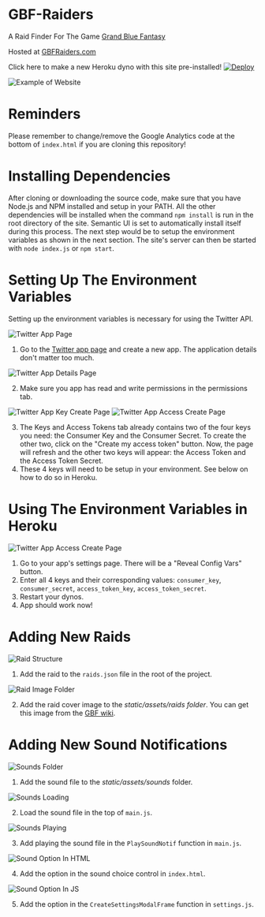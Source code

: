 # GBF-Raiders
A Raid Finder For The Game [Grand Blue Fantasy](http://game.granbluefantasy.jp/)

Hosted at [GBFRaiders.com](http://www.gbfraiders.com/)

Click here to make a new Heroku dyno with this site pre-installed! [![Deploy](https://www.herokucdn.com/deploy/button.svg)](https://heroku.com/deploy)

![Example of Website](https://github.com/ypinskiy/GBF-Raiders/raw/master/static/assets/misc/site-example.png)

# Reminders
Please remember to change/remove the Google Analytics code at the bottom of `index.html` if you are cloning this repository!

# Installing Dependencies
After cloning or downloading the source code, make sure that you have Node.js and NPM installed and setup in your PATH. All the other dependencies will be installed when the command `npm install` is run in the root directory of the site. Semantic UI is set to automatically install itself during this process. The next step would be to setup the environment variables as shown in the next section. The site's server can then be started with `node index.js` or `npm start`.

# Setting Up The Environment Variables
Setting up the environment variables is necessary for using the Twitter API.

![Twitter App Page](https://github.com/ypinskiy/GBF-Raiders/raw/master/static/assets/misc/twitter-app-page.png)

1. Go to the [Twitter app page](https://apps.twitter.com/) and create a new app. The application details don't matter too much.

![Twitter App Details Page](https://github.com/ypinskiy/GBF-Raiders/raw/master/static/assets/misc/twitter-app-create-details.png)

2. Make sure you app has read and write permissions in the permissions tab.

![Twitter App Key Create Page](https://github.com/ypinskiy/GBF-Raiders/raw/master/static/assets/misc/twitter-app-key-create.png)
![Twitter App Access Create Page](https://github.com/ypinskiy/GBF-Raiders/raw/master/static/assets/misc/twitter-app-access-token-create.png)

3. The Keys and Access Tokens tab already contains two of the four keys you need: the Consumer Key and the Consumer Secret. To create the other two, click on the "Create my access token" button. Now, the page will refresh and the other two keys will appear: the Access Token and the Access Token Secret.
4. These 4 keys will need to be setup in your environment. See below on how to do so in Heroku.

# Using The Environment Variables in Heroku
![Twitter App Access Create Page](https://github.com/ypinskiy/GBF-Raiders/raw/master/static/assets/misc/heroku-show-config.png)

1. Go to your app's settings page. There will be a "Reveal Config Vars" button.
2. Enter all 4 keys and their corresponding values: `consumer_key`, `consumer_secret`, `access_token_key`, `access_token_secret`.
3. Restart your dynos.
4. App should work now!

# Adding New Raids
![Raid Structure](https://github.com/ypinskiy/GBF-Raiders/raw/master/static/assets/misc/raid-structure.png)

1. Add the raid to the `raids.json` file in the root of the project.

![Raid Image Folder](https://github.com/ypinskiy/GBF-Raiders/raw/master/static/assets/misc/raids-folder.png)

2. Add the raid cover image to the *static/assets/raids folder*. You can get this image from the [GBF wiki](https://gbf.wiki/).

# Adding New Sound Notifications
![Sounds Folder](https://github.com/ypinskiy/GBF-Raiders/raw/master/static/assets/misc/sounds-folder.png)

1. Add the sound file to the *static/assets/sounds* folder.

![Sounds Loading](https://github.com/ypinskiy/GBF-Raiders/raw/master/static/assets/misc/sound-load-example.png)

2. Load the sound file in the top of `main.js`.

![Sounds Playing](https://github.com/ypinskiy/GBF-Raiders/raw/master/static/assets/misc/sound-play-example.png)

3. Add playing the sound file in the `PlaySoundNotif` function in `main.js`.

![Sound Option In HTML](https://github.com/ypinskiy/GBF-Raiders/raw/master/static/assets/misc/sound-option-html.png)

4. Add the option in the sound choice control in `index.html`.

![Sound Option In JS](https://github.com/ypinskiy/GBF-Raiders/raw/master/static/assets/misc/sound-option-js.png)

5. Add the option in the `CreateSettingsModalFrame` function in `settings.js`.
